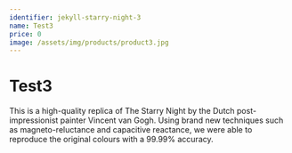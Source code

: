 ```yaml
---
identifier: jekyll-starry-night-3
name: Test3
price: 0
image: /assets/img/products/product3.jpg
---
```


# Test3

This is a high-quality replica of The Starry Night by the Dutch post-impressionist painter Vincent van Gogh. Using brand new techniques such as magneto-reluctance and capacitive reactance, we were able to reproduce the original colours with a 99.99% accuracy.